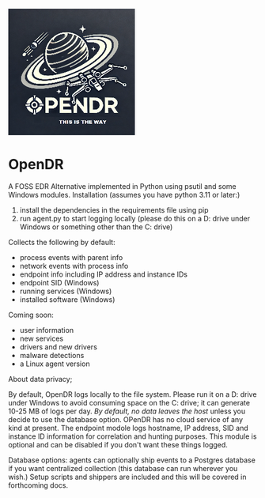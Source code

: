 ![logo](/img/opendr.png?raw=true "text")  
# OpenDR
A FOSS EDR Alternative implemented in Python using psutil and some Windows modules. Installation (assumes you have python 3.11 or later:)

1. install the dependencies in the requirements file using pip
2. run agent.py to start logging locally (please do this on a D: drive under Windows or something other than the C: drive)

Collects the following by default:

- process events with parent info
- network events with process info
- endpoint info including IP address and instance IDs
- endpoint SID (Windows)
- running services (Windows)
- installed software (Windows)

Coming soon:

- user information
- new services
- drivers and new drivers
- malware detections
- a Linux agent version

About data privacy;

By default, OpenDR logs locally to the file system. Please run it on a D: drive under Windows to avoid consuming space on the C: drive; it can generate 10-25 MB of logs per day. *By default, no data leaves the host* unless you decide to use the database option. OPenDR has no cloud service of any kind at present. The endpoint modole logs hostname, IP address, SID and instance ID information for correlation and hunting purposes. This module is optional and can be disabled if you don't want these things logged.

Database options: agents can optionally ship events to a Postgres database if you want centralized collection (this database can run wherever you wish.) Setup scripts and shippers are included and this will be covered in forthcoming docs.


